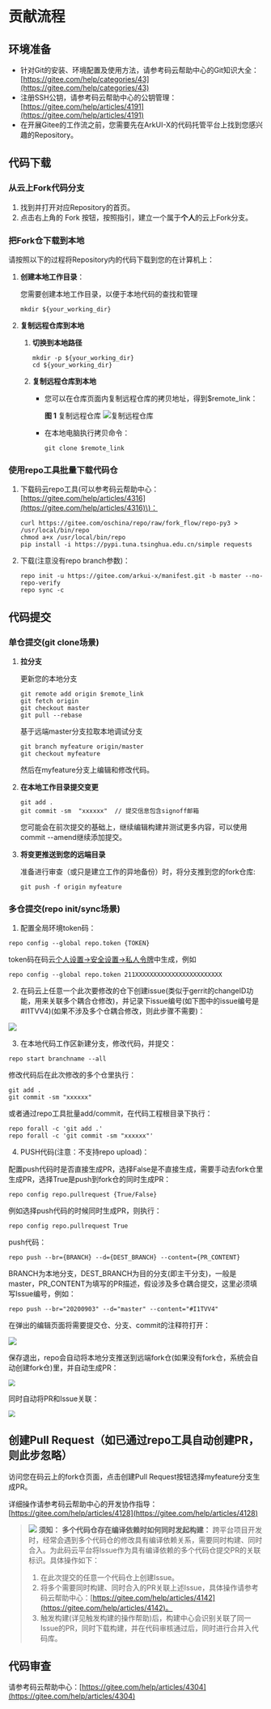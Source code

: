 # 贡献流程

## 环境准备

-   针对Git的安装、环境配置及使用方法，请参考码云帮助中心的Git知识大全：[https://gitee.com/help/categories/43](https://gitee.com/help/categories/43)
-   注册SSH公钥，请参考码云帮助中心的公钥管理：[https://gitee.com/help/articles/4191](https://gitee.com/help/articles/4191)
-   在开展Gitee的工作流之前，您需要先在ArkUI-X的代码托管平台上找到您感兴趣的Repository。

## 代码下载

### 从云上Fork代码分支

1.  找到并打开对应Repository的首页。
2.  点击右上角的 Fork 按钮，按照指引，建立一个属于**个人**的云上Fork分支。

###  把Fork仓下载到本地

请按照以下的过程将Repository内的代码下载到您的在计算机上：

1.  **创建本地工作目录**：

    您需要创建本地工作目录，以便于本地代码的查找和管理

    ```
    mkdir ${your_working_dir}
    ```

2.  **复制远程仓库到本地**
    1.  **切换到本地路径**

        ```
        mkdir -p ${your_working_dir}
        cd ${your_working_dir}
        ```

    2.  **复制远程仓库到本地**
        
        -   您可以在仓库页面内复制远程仓库的拷贝地址，得到$remote\_link：
        
            **图 1**  复制远程仓库
            ![](figures/clone.png "复制远程仓库")
        
        -   在本地电脑执行拷贝命令：
        
            ```
            git clone $remote_link
            ```




### 使用repo工具批量下载代码仓

1.  下载码云repo工具\(可以参考码云帮助中心：[https://gitee.com/help/articles/4316](https://gitee.com/help/articles/4316)\)：

    ```
    curl https://gitee.com/oschina/repo/raw/fork_flow/repo-py3 > /usr/local/bin/repo
    chmod a+x /usr/local/bin/repo
    pip install -i https://pypi.tuna.tsinghua.edu.cn/simple requests
    ```

2.  下载\(注意没有repo branch参数\)：

    ```
    repo init -u https://gitee.com/arkui-x/manifest.git -b master --no-repo-verify
    repo sync -c
    ```


## 代码提交

### 单仓提交\(git clone场景\)

1.  **拉分支**

    更新您的本地分支

    ```
    git remote add origin $remote_link
    git fetch origin
    git checkout master  
    git pull --rebase 
    ```

    基于远端master分支拉取本地调试分支

    ```
    git branch myfeature origin/master
    git checkout myfeature  
    ```

    然后在myfeature分支上编辑和修改代码。

2. **在本地工作目录提交变更**

   ```
   git add .
   git commit -sm  "xxxxxx"  // 提交信息包含signoff邮箱
   ```

   您可能会在前次提交的基础上，继续编辑构建并测试更多内容，可以使用commit --amend继续添加提交。

3.  **将变更推送到您的远端目录**

    准备进行审查（或只是建立工作的异地备份）时，将分支推到您的fork仓库:

    ```
    git push -f origin myfeature
    ```


### 多仓提交\(repo init/sync场景\)

1. 配置全局环境token码：

```
repo config --global repo.token {TOKEN}
```

token码在码云[个人设置→安全设置→私人令牌](https://gitee.com/profile/personal_access_tokens)中生成，例如

```
repo config --global repo.token 211XXXXXXXXXXXXXXXXXXXXXXXX
```

2. 在码云上任意一个此次要修改的仓下创建issue\(类似于gerrit的changeID功能，用来关联多个耦合仓修改\)，并记录下issue编号\(如下图中的issue编号是\#I1TVV4\)\(如果不涉及多个仓耦合修改，则此步骤不需要\)：

![](figures/repo1.png)

3. 在本地代码工作区新建分支，修改代码，并提交：

```
repo start branchname --all
```

修改代码后在此次修改的多个仓里执行：

```
git add .
git commit -sm "xxxxxx"
```

或者通过repo工具批量add/commit，在代码工程根目录下执行：

```
repo forall -c 'git add .'
repo forall -c 'git commit -sm "xxxxxx"'
```

4. PUSH代码\(注意：不支持repo upload\)：

配置push代码时是否直接生成PR，选择False是不直接生成，需要手动去fork仓里生成PR，选择True是push到fork仓的同时生成PR：

```
repo config repo.pullrequest {True/False}
```

例如选择push代码的时候同时生成PR，则执行：

```
repo config repo.pullrequest True
```

push代码：

```
repo push --br={BRANCH} --d={DEST_BRANCH} --content={PR_CONTENT}
```

BRANCH为本地分支，DEST\_BRANCH为目的分支\(即主干分支\)，一般是master，PR\_CONTENT为填写的PR描述，假设涉及多仓耦合提交，这里必须填写Issue编号，例如：

```
repo push --br="20200903" --d="master" --content="#I1TVV4"
```

在弹出的编辑页面将需要提交仓、分支、commit的注释符打开：

![](figures/repo2.png)

保存退出，repo会自动将本地分支推送到远端fork仓\(如果没有fork仓，系统会自动创建fork仓\)里，并自动生成PR：

<img src="figures/repo3.png"  style="zoom:80%;" />

同时自动将PR和Issue关联：

<img src="figures/repo3.png" style="zoom:80%;" />

## 创建Pull Request（如已通过repo工具自动创建PR，则此步忽略）

访问您在码云上的fork仓页面，点击创建Pull Request按钮选择myfeature分支生成PR。

详细操作请参考码云帮助中心的开发协作指导：[https://gitee.com/help/articles/4128](https://gitee.com/help/articles/4128)

>![](public_sys-resources/icon-notice.gif) **须知：** 
>**多个代码仓存在编译依赖时如何同时发起构建：**
>跨平台项目开发时，经常会遇到多个代码仓的修改具有编译依赖关系，需要同时构建、同时合入。为此码云平台将Issue作为具有编译依赖的多个代码仓提交PR的关联标识。具体操作如下：
>
>1.  在此次提交的任意一个代码仓上创建Issue。
>2.  将多个需要同时构建、同时合入的PR关联上述Issue，具体操作请参考码云帮助中心：[https://gitee.com/help/articles/4142](https://gitee.com/help/articles/4142)。
>3.  触发构建\(详见触发构建的操作帮助\)后，构建中心会识别关联了同一Issue的PR，同时下载构建，并在代码审核通过后，同时进行合并入代码库。

## 代码审查

请参考码云帮助中心：[https://gitee.com/help/articles/4304](https://gitee.com/help/articles/4304)

